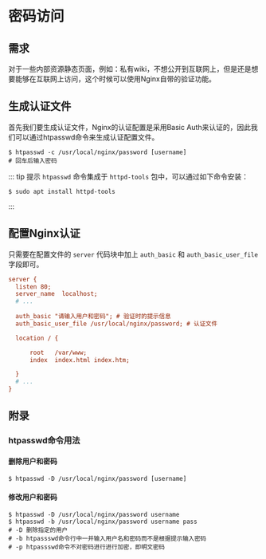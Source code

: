 # 密码访问

## 需求

对于一些内部资源静态页面，例如：私有wiki，不想公开到互联网上，但是还是想要能够在互联网上访问，这个时候可以使用Nginx自带的验证功能。

## 生成认证文件

首先我们要生成认证文件，Nginx的认证配置是采用Basic Auth来认证的，因此我们可以通过htpasswd命令来生成认证配置文件。

```shell
$ htpasswd -c /usr/local/nginx/password [username]
# 回车后输入密码
```

::: tip 提示
`htpasswd` 命令集成于 `httpd-tools` 包中，可以通过如下命令安装：

```shell
$ sudo apt install httpd-tools
```

:::

## 配置Nginx认证

只需要在配置文件的 `server` 代码块中加上 `auth_basic` 和 `auth_basic_user_file` 字段即可。

```ini {6-7}
server {
  listen 80; 
  server_name  localhost; 
  # ...
  
  auth_basic "请输入用户和密码"; # 验证时的提示信息
  auth_basic_user_file /usr/local/nginx/password; # 认证文件

  location / {

      root   /var/www;
      index  index.html index.htm;

  }
  # ...
}

```

## 附录

### htpasswd命令用法

#### 删除用户和密码

```shell
$ htpasswd -D /usr/local/nginx/password [username]
```

#### 修改用户和密码

```shell
$ htpasswd -D /usr/local/nginx/password username
$ htpasswd -b /usr/local/nginx/password username pass
# -D 删除指定的用户
# -b htpassswd命令行中一并输入用户名和密码而不是根据提示输入密码
# -p htpassswd命令不对密码进行进行加密，即明文密码
```
